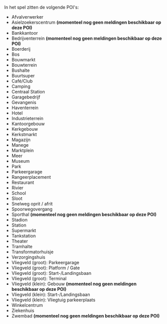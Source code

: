 In het spel zitten de volgende POI's:

- Afvalverwerker
- Asielzoekerscentrum **(momenteel nog geen meldingen beschikbaar op deze POI)**
- Bankkantoor
- Bedrijventerrein **(momenteel nog geen meldingen beschikbaar op deze POI)**
- Boerderij
- Bos
- Bouwmarkt
- Bouwterrein
- Bushalte
- Buurtsuper
- Café/Club
- Camping
- Centraal Station
- Garagebedrijf
- Gevangenis
- Haventerrein
- Hotel
- Industrieterrein
- Kantoorgebouw
- Kerkgebouw
- Kerkstmarkt
- Magazijn
- Manege
- Marktplein
- Meer
- Museum
- Park
- Parkeergarage
- Rangeerplacement
- Restaurant
- Rivier 
- School
- Sloot
- Snelweg oprit / afrit
- Spoorwegovergang
- Sporthal **(momenteel nog geen meldingen beschikbaar op deze POI)**
- Stadion 
- Station
- Supermarkt
- Tankstation
- Theater
- Tramhalte
- Transformatorhuisje
- Verzorgingshuis
- Vliegveld (groot): Parkeergarage
- Vliegveld (groot): Platform / Gate
- Vliegveld (groot): Start-/Landingsbaan
- Vliegveld (groot): Terminal
- Vliegveld (klein): Gebouw **(momenteel nog geen meldingen beschikbaar op deze POI)**
- Vliegveld (klein): Start-/Landingsbaan
- Vliegveld (klein): Vliegtuig parkeerplaats
- Winkelcentrum
- Ziekenhuis
- Zwembad **(momenteel nog geen meldingen beschikbaar op deze POI)**
